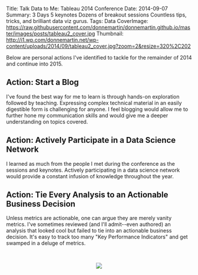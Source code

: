 Title: Talk Data to Me: Tableau 2014 Conference
Date: 2014-09-07
Summary: 3 Days 5 keynotes Dozens of breakout sessions Countless tips, tricks, and brilliant data viz gurus.
Tags: Data
CoverImage: https://raw.githubusercontent.com/donnemartin/donnemartin.github.io/master/images/posts/tableau2_cover.jpg
Thumbnail: http://i1.wp.com/donnemartin.net/wp-content/uploads/2014/09/tableau2_cover.jpg?zoom=2&resize=320%2C202

Below are personal actions I've identified to tackle for the remainder of 2014 and continue into 2015.

## Action: Start a Blog

I've found the best way for me to learn is through hands-on exploration followed by teaching.  Expressing complex technical material in an easily digestible form is challenging for anyone.  I feel blogging would allow me to further hone my communication skills and would give me a deeper understanding on topics covered.

## Action: Actively Participate in a Data Science Network

I learned as much from the people I met during the conference as the sessions and keynotes.  Actively participating in a data science network would provide a constant infusion of knowledge throughout the year.

## Action: Tie Every Analysis to an Actionable Business Decision

Unless metrics are actionable, one can argue they are merely vanity metrics.  I've sometimes reviewed (and I'll admit--even authored) an analysis that looked cool but failed to tie into an actionable business decision.  It's easy to track too many "Key Performance Indicators" and get swamped in a deluge of metrics.

<br/>
<p align="center">
  <img src="http://donnemartin.net/wp-content/uploads/2014/09/tableau-e1410575557728-576x1024.jpg" class="img-responsive">
</p>
